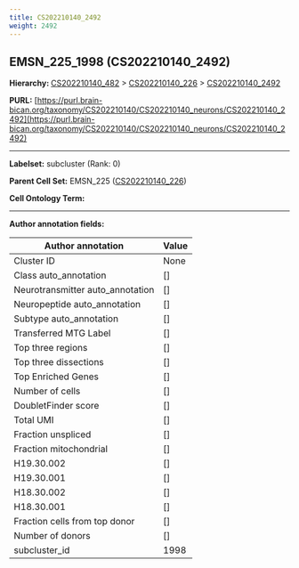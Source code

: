 ```yaml
---
title: CS202210140_2492
weight: 2492
---
```

## EMSN_225_1998 (CS202210140_2492)
<b>Hierarchy: </b>
[CS202210140_482](../CS202210140_482) >
[CS202210140_226](../CS202210140_226) >
[CS202210140_2492](../CS202210140_2492)

**PURL:** [https://purl.brain-bican.org/taxonomy/CS202210140/CS202210140_neurons/CS202210140_2492](https://purl.brain-bican.org/taxonomy/CS202210140/CS202210140_neurons/CS202210140_2492)

---


**Labelset:** subcluster (Rank: 0)

**Parent Cell Set:** EMSN_225 ([CS202210140_226](../CS202210140_226))



**Cell Ontology Term:** 

[MARKER GENES.]: #


---

[TRANSFERRED ANNOTATIONS.]: #


[AUTHOR ANNOTATION FIELDS.]: #


**Author annotation fields:**

| Author annotation | Value |
|-------------------|-------|
|Cluster ID|None|
|Class auto_annotation|[]|
|Neurotransmitter auto_annotation|[]|
|Neuropeptide auto_annotation|[]|
|Subtype auto_annotation|[]|
|Transferred MTG Label|[]|
|Top three regions|[]|
|Top three dissections|[]|
|Top Enriched Genes|[]|
|Number of cells|[]|
|DoubletFinder score|[]|
|Total UMI|[]|
|Fraction unspliced|[]|
|Fraction mitochondrial|[]|
|H19.30.002|[]|
|H19.30.001|[]|
|H18.30.002|[]|
|H18.30.001|[]|
|Fraction cells from top donor|[]|
|Number of donors|[]|
|subcluster_id|1998|
